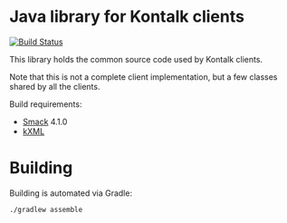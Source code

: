Java library for Kontalk clients
================================

[![Build Status](https://travis-ci.org/kontalk/client-common-java.svg?branch=master)](https://travis-ci.org/kontalk/client-common-java)

This library holds the common source code used by Kontalk clients.

Note that this is not a complete client implementation, but a few classes shared
by all the clients.

Build requirements:

* [Smack](http://www.igniterealtime.org/projects/smack/) 4.1.0
* [kXML](http://www.kxml.org/)


Building
========

Building is automated via Gradle:

~~~
./gradlew assemble
~~~
